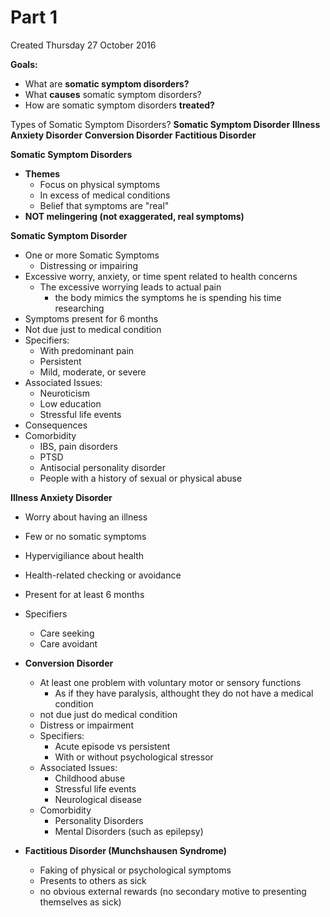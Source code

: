 # Part 1
Created Thursday 27 October 2016

**Goals:**

* What are **somatic symptom disorders?**
* What **causes** somatic symptom disorders?
* How are somatic symptom disorders **treated?**

Types of Somatic Symptom Disorders?
**Somatic Symptom Disorder**
**Illness Anxiety Disorder**
**Conversion Disorder**
**Factitious Disorder**
	
**Somatic Symptom Disorders**

* **Themes**
	* Focus on physical symptoms
	* In excess of medical conditions
	* Belief that symptoms are "real"
* **NOT melingering (not exaggerated, real symptoms)**


**Somatic Symptom Disorder**

* One or more Somatic Symptoms
	* Distressing or impairing
* Excessive worry, anxiety, or time spent related to health concerns
	* The excessive worrying leads to actual pain
		* the body mimics the symptoms he is spending his time researching
* Symptoms present for 6 months
* Not due just to medical condition
* Specifiers:
	* With predominant pain
	* Persistent
	* Mild, moderate, or severe
* Associated Issues:
	* Neuroticism
	* Low education
	* Stressful life events
* Consequences
* Comorbidity
	* IBS, pain disorders
	* PTSD
	* Antisocial personality disorder
	* People with a history of sexual or physical abuse


**Illness Anxiety Disorder**

* Worry about having an illness
* Few or no somatic symptoms
* Hypervigiliance about health
* Health-related checking or avoidance
* Present for at least 6 months
* Specifiers
	* Care seeking
	* Care avoidant



* **Conversion Disorder**
	* At least one problem with voluntary motor or sensory functions
		* As if they have paralysis, althought they do not have a medical condition
	* not due just do medical condition
	* Distress or impairment
	* Specifiers:
		* Acute episode vs persistent
		* With or without psychological stressor
	* Associated Issues:
		* Childhood abuse
		* Stressful life events
		* Neurological disease
	* Comorbidity
		* Personality Disorders
		* Mental Disorders (such as epilepsy)

		

* **Factitious Disorder (Munchshausen Syndrome)**
	* Faking of physical or psychological symptoms
	* Presents to others as sick
	* no obvious external rewards (no secondary motive to presenting themselves as sick)

	
	
	







